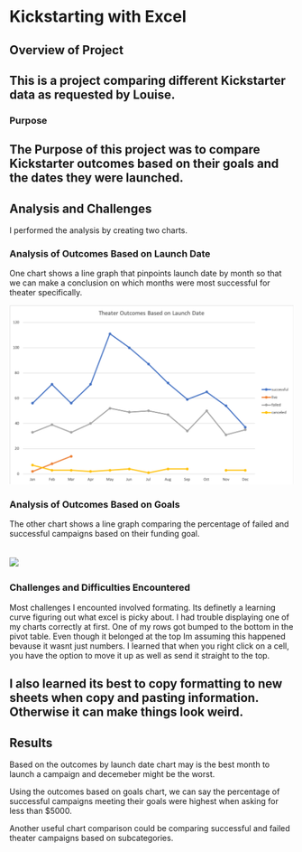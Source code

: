 # Kickstarting with Excel

## Overview of Project
This is a project comparing different Kickstarter data as requested by Louise.
---

### Purpose
The Purpose of this project was to compare Kickstarter outcomes based on their goals and the dates they were launched. 
--- 
## Analysis and Challenges

I performed the analysis by creating two charts.

### Analysis of Outcomes Based on Launch Date
One chart shows a line graph that pinpoints launch date by month so that we can make a conclusion on which months were most successful for theater specifically.

![](Resources/Theater_Outcomes_vs_Launch.png)

### Analysis of Outcomes Based on Goals

 The other chart shows a line graph comparing the percentage of failed and successful campaigns based on their funding goal. 

![](Resources/Oucomes_vs_Goals.png) 
 ---
### Challenges and Difficulties Encountered

Most challenges I encounted involved formating. Its definetly a learning curve figuring out what excel is picky about. I had trouble displaying one of my charts correctly at first. One of my rows got bumped to the bottom in the pivot table. Even though it belonged at the top Im assuming this happened bevause it wasnt just numbers. I learned that when you right click on a cell, you have the option to move it up as well as send it straight to the top.

I also learned its best to copy formatting to new sheets when copy and pasting information. Otherwise it can make things look weird.
---
## Results

Based on the outcomes by launch date chart may is the best month to launch a campaign and decemeber might be the worst.

Using the outcomes based on goals chart, we can say the percentage of successful campaigns meeting their goals were highest when asking for less than $5000. 

Another useful chart comparison could be comparing successful and failed theater campaigns based on subcategories. 